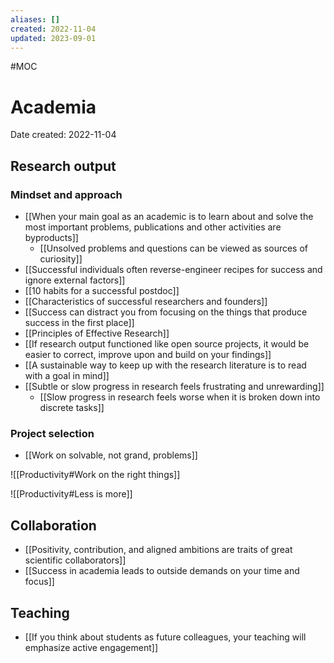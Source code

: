 ```yaml
---
aliases: []
created: 2022-11-04
updated: 2023-09-01
---
```


#MOC 

# Academia
Date created: 2022-11-04

## Research output

### Mindset and approach

- [[When your main goal as an academic is to learn about and solve the most important problems, publications and other activities are byproducts]]
	- [[Unsolved problems and questions can be viewed as sources of curiosity]]
- [[Successful individuals often reverse-engineer recipes for success and ignore external factors]]
- [[10 habits for a successful postdoc]]
- [[Characteristics of successful researchers and founders]]
- [[Success can distract you from focusing on the things that produce success in the first place]]
- [[Principles of Effective Research]]
- [[If research output functioned like open source projects, it would be easier to correct, improve upon and build on your findings]]
- [[A sustainable way to keep up with the research literature is to read with a goal in mind]]
- [[Subtle or slow progress in research feels frustrating and unrewarding]]
	- [[Slow progress in research feels worse when it is broken down into discrete tasks]]

### Project selection

- [[Work on solvable, not grand, problems]]

![[Productivity#Work on the right things]]

![[Productivity#Less is more]]

## Collaboration

- [[Positivity, contribution, and aligned ambitions are traits of great scientific collaborators]]
- [[Success in academia leads to outside demands on your time and focus]]

## Teaching

- [[If you think about students as future colleagues, your teaching will emphasize active engagement]]
